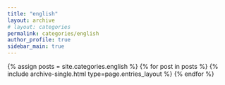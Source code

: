 ```yaml
---
title: "english"
layout: archive
# layout: categories
permalink: categories/english
author_profile: true
sidebar_main: true
---
```



{% assign posts = site.categories.english %}
{% for post in posts %} {% include archive-single.html type=page.entries_layout %} {% endfor %}
